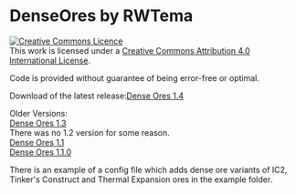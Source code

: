 DenseOres by RWTema
=========

<a rel="license" href="http://creativecommons.org/licenses/by/4.0/deed.en_GB"><img alt="Creative Commons Licence" style="border-width:0" src="http://i.creativecommons.org/l/by/4.0/88x31.png" /></a><br />This work is licensed under a <a rel="license" href="http://creativecommons.org/licenses/by/4.0/deed.en_GB">Creative Commons Attribution 4.0 International License</a>.

Code is provided without guarantee of being error-free or optimal.


Download of the latest release:<a href="http://www.mediafire.com/download/ac7a4hb8cuzm6rb/denseores-1.4.jar">Dense Ores 1.4</a>

Older Versions:<br>
<a href="http://www.mediafire.com/download/vcluluqcd8k0atp/denseores-1.3.jar">Dense Ores 1.3</a><br>
There was no 1.2 version for some reason.<br>
<a href="http://www.mediafire.com/download/7okkg0vqm2zm5z2/denseores-1.1.jar">Dense Ores 1.1</a><br>
<a href="http://www.mediafire.com/download/5lh66z373w40bx7/denseores-1.0.0.jar">Dense Ores 1.1.0</a><br>



There is an example of a config file which adds dense ore variants of IC2, Tinker's Construct and Thermal Expansion ores in the example folder.
